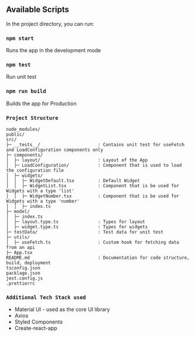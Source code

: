 ## Available Scripts

In the project directory, you can run:

### `npm start`

Runs the app in the development mode

### `npm test`

Run unit test

### `npm run build`

Builds the app for Production

### `Project Structure`

```
node_modules/
public/
src/
├─ __tests__/                      : Contains unit test for useFetch and LoadConfiguration components only
├─ components/
│  ├─ layout/                      : Layout of the App
│  ├─ LoadConfiguration/           : Component that is used to load the configuration file
│  ├─ widgets/
│  │  ├─ WidgetDefault.tsx         : Default Widget
│  │  ├─ WidgetList.tsx            : Component that is be used for Widgets with a type 'list'
│  │  ├─ WidgetNumber.tsx          : Component that is be used for Widgets with a type 'number'
│  │  ├─ index.ts
├─ model/
│  ├─ index.ts
│  ├─ layout.type.ts               : Types for layout
│  ├─ widget.type.ts               : Types for widgets
├─ testData/                       : Test data for unit test
├─ utils/
│  ├─ useFetch.ts                  : Custom hook for fetching data from an api
├─ App.tsx
README.md                          : Documentation for code structure, build, deployment
tsconfig.json
packlage.json
jest.config.js
.prettierrc
```

### `Additional Tech Stack used`

-   Material UI - used as the core UI library
-   Axios
-   Styled Components
-   Create-react-app
